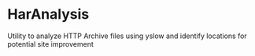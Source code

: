 # HarAnalysis
Utility to analyze HTTP Archive files using yslow and identify locations for potential site improvement
